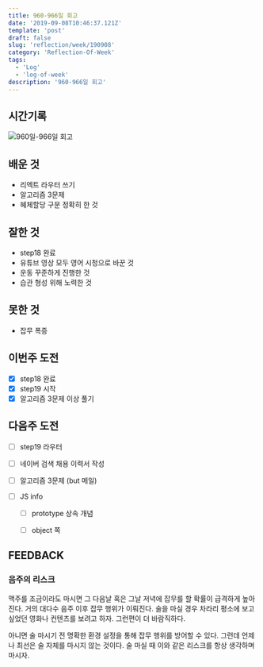 ```yaml
---
title: 960-966일 회고
date: '2019-09-08T10:46:37.121Z'
template: 'post'
draft: false
slug: 'reflection/week/190908'
category: 'Reflection-Of-Week'
tags:
  - 'Log'
  - 'log-of-week'
description: '960-966일 회고'
---
```


## 시간기록 

![960일-966일 회고](https://user-images.githubusercontent.com/35516239/64503082-59b6e880-d304-11e9-9cfe-d2283606227f.png)

## 배운 것

- 리엑트 라우터 쓰기
- 알고리즘 3문제
- 혜체할당 구문 정확히 한 것 

## 잘한 것

- step18 완료 
- 유튜브 영상 모두 영어 시청으로 바꾼 것 
- 운동 꾸준하게 진행한 것 
- 습관 형성 위해 노력한 것 

## 못한 것

- 잡무 폭증

## 이번주 도전

- [x] step18 완료
- [x] step19 시작 
- [x] 알고리즘 3문제 이상 풀기 

## 다음주 도전

- [ ] step19 라우터

- [ ] 네이버 검색 채용 이력서 작성 

- [ ] 알고리즘 3문제 (but 메일)

- [ ] JS info

  - [ ] prototype 상속 개념 
  - [ ] object 쪽 

  

## FEEDBACK

### 음주의 리스크

맥주를 조금이라도 마시면 그 다음날 혹은 그날 저녁에 잡무를 할 확률이 급격하게 높아진다. 거의 대다수 음주 이후 잡무 행위가 이뤄진다. 술을 마실 경우 차라리 평소에 보고 싶었던 영화나 컨텐츠를 보려고 하자. 그런편이 더 바람직하다. 

아니면 술 마시기 전 명확한 환경 설정을 통해 잡무 행위를 방어할 수 있다. 그런데 언제나 최선은 술 자체를 마시지 않는 것이다. 술 마실 때 이와 같은 리스크를 항상 생각하며 마시자. 

